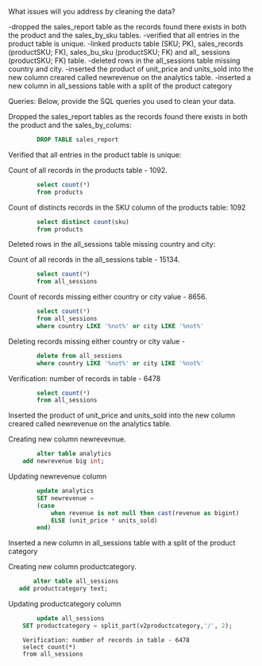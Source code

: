 What issues will you address by cleaning the data?

-dropped the sales_report table as the records found there exists in both the product and the sales_by_sku tables.
-verified that all entries in the product table is unique. 
-linked products table (SKU; PK), sales_records (productSKU; FK), sales_bu_sku (productSKU; FK) and all_ sessions (productSKU; FK) table.
-deleted rows in the all_sessions table missing country and city.
-inserted the product of unit_price and units_sold into the new column creared called newrevenue on the analytics table.
-inserted a new column in all_sessions table with a split of the product category



Queries:
Below, provide the SQL queries you used to clean your data.

Dropped the sales_report tables as the records found there exists in both the product and the sales_by_colums:
```sql
        DROP TABLE sales_report
```

Verified that all entries in the product table is unique: 

Count of all records in the products table - 1092.
```sql
        select count(*)
        from products
```
        
Count of distincts records in the SKU column of the products table: 1092
```sql
        select distinct count(sku)
        from products
```

Deleted rows in the all_sessions table missing country and city:

Count of all records in the all_sessions table - 15134.
```sql
        select count(*)
        from all_sessions
```

Count of records missing either country or city value - 8656.
```sql
        select count(*)
        from all_sessions
        where country LIKE '%not%' or city LIKE '%not%'
```

Deleting records missing either country or city value - 
```sql
        delete from all_sessions
        where country LIKE '%not%' or city LIKE '%not%'
```

Verification: number of records in table - 6478
```sql
        select count(*)
        from all_sessions
```

Inserted the product of unit_price and units_sold into the new column creared called newrevenue on the analytics table.

Creating new column newrevevnue.
```sql
        alter table analytics
	add newrevenue big int;
```

Updating newrevenue column
```sql
        update analytics
        SET newrevenue = 
        (case 
	   		when revenue is not null then cast(revenue as bigint)
	   		ELSE (unit_price * units_sold)
        end)
```
        
Inserted a new column in all_sessions table with a split of the product category
 
 Creating new column productcategory.
 ```sql
        alter table all_sessions
	add productcategory text;
```

Updating productcategory column
```sql
    	update all_sessions
	SET productcategory = split_part(v2productcategory,'/', 2);
```



        Verification: number of records in table - 6478
        select count(*)
        from all_sessions
        
